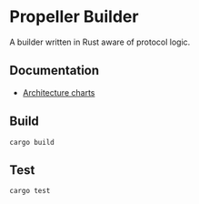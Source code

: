 # Propeller Builder

A builder written in Rust aware of protocol logic.

## Documentation

- [Architecture charts](https://drive.google.com/file/d/1p4HgglAWowNByYQxf44EEdJ9Cc1RNCaT/view?usp=sharing)

## Build

```
cargo build
```

## Test

```
cargo test
```

